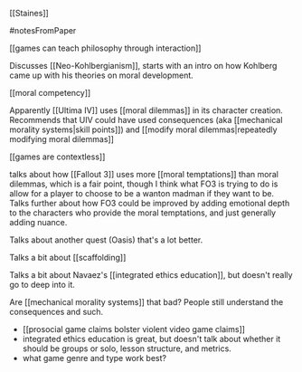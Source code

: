 [[Staines]]

#notesFromPaper 

[[games can teach philosophy through interaction]]

Discusses [[Neo-Kohlbergianism]], starts with an intro on how Kohlberg came up with his theories on moral development.

[[moral competency]]

Apparently [[Ultima IV]] uses [[moral dilemmas]] in its character creation. Recommends that UIV could have used consequences (aka [[mechanical morality systems|skill points]]) and [[modify moral dilemmas|repeatedly modifying moral dilemmas]]

[[games are contextless]]

talks about how [[Fallout 3]] uses more [[moral temptations]] than moral dilemmas, which is a fair point, though I think what FO3 is trying to do is allow for a player to choose to be a wanton madman if they want to be. Talks further about how FO3 could be improved by adding emotional depth to the characters who provide the moral temptations, and just generally adding nuance.

Talks about another quest (Oasis) that's a lot better.

Talks a bit about [[scaffolding]]

Talks a bit about Navaez's [[integrated ethics education]], but doesn't really go to deep into it.

Are [[mechanical morality systems]] that bad? People still understand the consequences and such.

 - [[prosocial game claims bolster violent video game claims]]
 - integrated ethics education is great, but doesn't talk about whether it should be groups or solo, lesson structure, and metrics.
 - what game genre and type work best?
